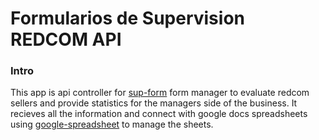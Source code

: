 # Formularios de Supervision REDCOM API

### Intro
This app is api controller for [sup-form](https://github.com/dkcamargox/sup-form) form manager to evaluate redcom sellers and provide statistics for the managers side of the business. It recieves all the information and connect with google docs spreadsheets using [google-spreadsheet](https://github.com/theoephraim/node-google-spreadsheet) to manage the sheets.
